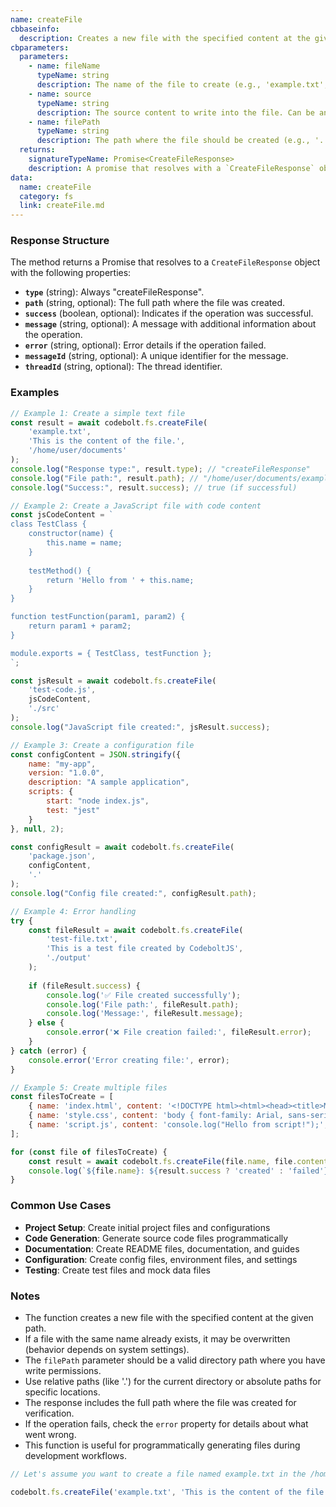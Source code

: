 ```yaml
---
name: createFile
cbbaseinfo:
  description: Creates a new file with the specified content at the given path. This function allows you to create files in any directory with custom content.
cbparameters:
  parameters:
    - name: fileName
      typeName: string
      description: The name of the file to create (e.g., 'example.txt', 'script.js').
    - name: source
      typeName: string
      description: The source content to write into the file. Can be any text content including code, data, or plain text.
    - name: filePath
      typeName: string
      description: The path where the file should be created (e.g., '.', '/home/user/documents', 'src/components').
  returns:
    signatureTypeName: Promise<CreateFileResponse>
    description: A promise that resolves with a `CreateFileResponse` object containing the response type and file creation metadata.
data:
  name: createFile
  category: fs
  link: createFile.md
---
```

<CBBaseInfo/> 
<CBParameters/>

### Response Structure

The method returns a Promise that resolves to a `CreateFileResponse` object with the following properties:

- **`type`** (string): Always "createFileResponse".
- **`path`** (string, optional): The full path where the file was created.
- **`success`** (boolean, optional): Indicates if the operation was successful.
- **`message`** (string, optional): A message with additional information about the operation.
- **`error`** (string, optional): Error details if the operation failed.
- **`messageId`** (string, optional): A unique identifier for the message.
- **`threadId`** (string, optional): The thread identifier.

### Examples

```javascript
// Example 1: Create a simple text file
const result = await codebolt.fs.createFile(
    'example.txt', 
    'This is the content of the file.', 
    '/home/user/documents'
);
console.log("Response type:", result.type); // "createFileResponse"
console.log("File path:", result.path); // "/home/user/documents/example.txt"
console.log("Success:", result.success); // true (if successful)

// Example 2: Create a JavaScript file with code content
const jsCodeContent = `
class TestClass {
    constructor(name) {
        this.name = name;
    }
    
    testMethod() {
        return 'Hello from ' + this.name;
    }
}

function testFunction(param1, param2) {
    return param1 + param2;
}

module.exports = { TestClass, testFunction };
`;

const jsResult = await codebolt.fs.createFile(
    'test-code.js', 
    jsCodeContent, 
    './src'
);
console.log("JavaScript file created:", jsResult.success);

// Example 3: Create a configuration file
const configContent = JSON.stringify({
    name: "my-app",
    version: "1.0.0",
    description: "A sample application",
    scripts: {
        start: "node index.js",
        test: "jest"
    }
}, null, 2);

const configResult = await codebolt.fs.createFile(
    'package.json',
    configContent,
    '.'
);
console.log("Config file created:", configResult.path);

// Example 4: Error handling
try {
    const fileResult = await codebolt.fs.createFile(
        'test-file.txt', 
        'This is a test file created by CodeboltJS', 
        './output'
    );
    
    if (fileResult.success) {
        console.log('✅ File created successfully');
        console.log('File path:', fileResult.path);
        console.log('Message:', fileResult.message);
    } else {
        console.error('❌ File creation failed:', fileResult.error);
    }
} catch (error) {
    console.error('Error creating file:', error);
}

// Example 5: Create multiple files
const filesToCreate = [
    { name: 'index.html', content: '<!DOCTYPE html><html><head><title>My App</title></head><body><h1>Hello World</h1></body></html>', path: './public' },
    { name: 'style.css', content: 'body { font-family: Arial, sans-serif; margin: 0; padding: 20px; }', path: './public' },
    { name: 'script.js', content: 'console.log("Hello from script!");', path: './public' }
];

for (const file of filesToCreate) {
    const result = await codebolt.fs.createFile(file.name, file.content, file.path);
    console.log(`${file.name}: ${result.success ? 'created' : 'failed'}`);
}
```

### Common Use Cases

- **Project Setup**: Create initial project files and configurations
- **Code Generation**: Generate source code files programmatically
- **Documentation**: Create README files, documentation, and guides
- **Configuration**: Create config files, environment files, and settings
- **Testing**: Create test files and mock data files

### Notes

- The function creates a new file with the specified content at the given path.
- If a file with the same name already exists, it may be overwritten (behavior depends on system settings).
- The `filePath` parameter should be a valid directory path where you have write permissions.
- Use relative paths (like '.') for the current directory or absolute paths for specific locations.
- The response includes the full path where the file was created for verification.
- If the operation fails, check the `error` property for details about what went wrong.
- This function is useful for programmatically generating files during development workflows.

```js
// Let's assume you want to create a file named example.txt in the /home/user/documents directory with some content.

codebolt.fs.createFile('example.txt', 'This is the content of the file.', '/home/user/documents');